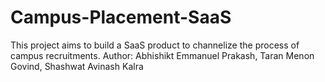 # Campus-Placement-SaaS
This project aims to build a SaaS product to channelize the process of campus recruitments.
Author: Abhishikt Emmanuel Prakash, Taran Menon Govind, Shashwat Avinash Kalra


